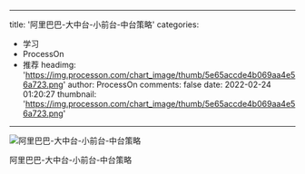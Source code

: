 
---
title: '阿里巴巴-大中台-小前台-中台策略'
categories: 
 - 学习
 - ProcessOn
 - 推荐
headimg: 'https://img.processon.com/chart_image/thumb/5e65accde4b069aa4e56a723.png'
author: ProcessOn
comments: false
date: 2022-02-24 01:20:27
thumbnail: 'https://img.processon.com/chart_image/thumb/5e65accde4b069aa4e56a723.png'
---

<div>   
<img class="thumb" alt="阿里巴巴-大中台-小前台-中台策略" src="https://img.processon.com/chart_image/thumb/5e65accde4b069aa4e56a723.png" referrerpolicy="no-referrer">
<p>阿里巴巴-大中台-小前台-中台策略</p>  
</div>
            